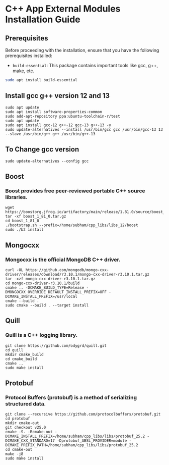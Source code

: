# C++ App External Modules Installation Guide

## Prerequisites

Before proceeding with the installation, ensure that you have the following prerequisites installed:

- `build-essential`: This package contains important tools like gcc, g++, make, etc.

```bash
sudo apt install build-essential
```

## Install gcc g++ version 12 and 13
```
sudo apt update
sudo apt install software-properties-common
sudo add-apt-repository ppa:ubuntu-toolchain-r/test
sudo apt update
sudo apt install gcc-12 g++-12 gcc-13 g++-13 -y
sudo update-alternatives --install /usr/bin/gcc gcc /usr/bin/gcc-13 13 --slave /usr/bin/g++ g++ /usr/bin/g++-13

```

## To Change gcc version
``
sudo update-alternatives --config gcc
``

## Boost
### Boost provides free peer-reviewed portable C++ source libraries.

```
wget https://boostorg.jfrog.io/artifactory/main/release/1.81.0/source/boost_1_81_0.tar.gz
tar -xf boost_1_81_0.tar.gz
cd boost_1_81_0
./bootstrap.sh --prefix=/home/subham/cpp_libs/libs_12/boost
sudo ./b2 install
```

[//]: # (## MongoC)

[//]: # (### MongoC is the C driver for MongoDB.)

[//]: # (```)

[//]: # (sudo apt install libbson-dev)

[//]: # (sudo apt install libmongoc-dev)

[//]: # (```)

## Mongocxx
### Mongocxx is the official MongoDB C++ driver.
```
curl -OL https://github.com/mongodb/mongo-cxx-driver/releases/download/r3.10.1/mongo-cxx-driver-r3.10.1.tar.gz
tar -xzf mongo-cxx-driver-r3.10.1.tar.gz
cd mongo-cxx-driver-r3.10.1/build
cmake .. -DCMAKE_BUILD_TYPE=Release -DMONGOCXX_OVERRIDE_DEFAULT_INSTALL_PREFIX=OFF -DCMAKE_INSTALL_PREFIX=/usr/local
cmake --build .
sudo cmake --build . --target install
```

## Quill
### Quill is a C++ logging library.
```
git clone https://github.com/odygrd/quill.git
cd quill
mkdir cmake_build
cd cmake_build
cmake ..
sudo make install
```

## Protobuf
### Protocol Buffers (protobuf) is a method of serializing structured data.
```
git clone --recursive https://github.com/protocolbuffers/protobuf.git
cd protobuf
mkdir cmake-out
git checkout v25.0
cmake -S. -Bcmake-out -DCMAKE_INSTALL_PREFIX=/home/subham/cpp_libs/libs/protobuf_25.2 -DCMAKE_CXX_STANDARD=17 -Dprotobuf_ABSL_PROVIDER=module -DCMAKE_PREFIX_PATH=/home/subham/cpp_libs/libs/protobuf_25.2
cd cmake-out
make -j8
sudo make install
```

